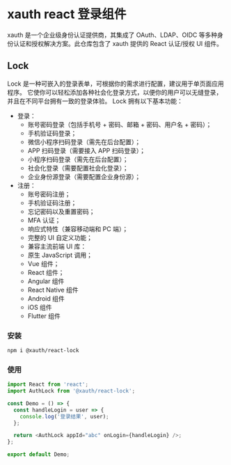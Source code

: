 # xauth react 登录组件

xauth 是一个企业级身份认证提供商，其集成了 OAuth、LDAP、OIDC 等多种身份认证和授权解决方案。此仓库包含了 xauth 提供的 React 认证/授权 UI 组件。

## Lock

Lock 是一种可嵌入的登录表单，可根据你的需求进行配置，建议用于单页面应用程序。 它使你可以轻松添加各种社会化登录方式，以便你的用户可以无缝登录，并且在不同平台拥有一致的登录体验。
Lock 拥有以下基本功能：

- 登录：
  - 账号密码登录（包括手机号 + 密码、邮箱 + 密码、用户名 + 密码）；
  - 手机验证码登录；
  - 微信小程序扫码登录（需先在后台配置）；
  - APP 扫码登录（需要接入 APP 扫码登录）；
  - 小程序扫码登录（需先在后台配置）；
  - 社会化登录（需要配置社会化登录）；
  - 企业身份源登录（需要配置企业身份源）；
- 注册：
  - 账号密码注册；
  - 手机验证码注册；
  - 忘记密码以及重置密码；
  - MFA 认证；
  - 响应式特性（兼容移动端和 PC 端）；
  - 完整的 UI 自定义功能；
  - 兼容主流前端 UI 库：
  - 原生 JavaScript 调用；
  - Vue 组件；
  - React 组件；
  - Angular 组件
  - React Native 组件
  - Android 组件
  - iOS 组件
  - Flutter 组件

### 安装

```bash
npm i @xauth/react-lock
```

### 使用

```js
import React from 'react';
import AuthLock from '@xauth/react-lock';

const Demo = () => {
  const handleLogin = user => {
    console.log('登录结果', user);
  };

  return <AuthLock appId="abc" onLogin={handleLogin} />;
};

export default Demo;
```
